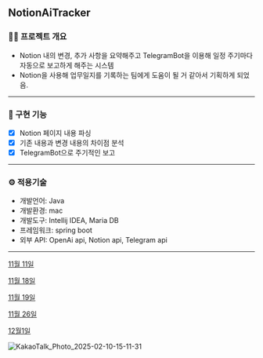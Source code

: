 NotionAiTracker
---

### 🧑‍💻 프로젝트 개요

- Notion 내의 변경, 추가 사항을 요약해주고 TelegramBot을 이용해 일정 주기마다 자동으로 보고하게 해주는 시스템
- Notion을 사용해 업무일지를 기록하는 팀에게 도움이 될 거 같아서 기획하게 되었음.

---

### 📌 구현 기능

- [x]  Notion 페이지 내용 파싱
- [x]  기존 내용과 변경 내용의 차이점 분석
- [x]  TelegramBot으로 주기적인 보고

---

### ⚙️ 적용기술

- 개발언어: Java
- 개발환경: mac
- 개발도구: Intellij IDEA, Maria DB
- 프레임워크: spring boot
- 외부 API: OpenAi api, Notion api, Telegram api

---

[11월 11일](https://www.notion.so/11-11-13b90dd6c2ce807fa237ce83f66f3f46?pvs=21)

[11월 18일](https://www.notion.so/11-18-14290dd6c2ce808abce2c3777dafcada?pvs=21)

[11월 19일](https://www.notion.so/11-19-14390dd6c2ce80a58a8cd88f6fb93c33?pvs=21)

[11월 26일](https://www.notion.so/11-26-14a90dd6c2ce80528f12dafb7f6a3a5e?pvs=21)

[12월1일](https://www.notion.so/12-1-14f90dd6c2ce8031a4e9fa53977d7554?pvs=21)


![KakaoTalk_Photo_2025-02-10-15-11-31](https://github.com/user-attachments/assets/74972f10-a819-4cd7-9959-89bdf31b81da)
